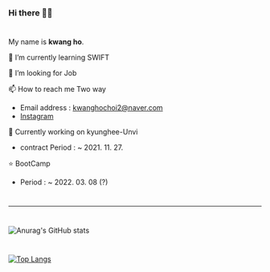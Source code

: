 ### Hi there 👋😃
#
 My name is **kwang ho**.

🌱 I’m currently learning SWIFT 

🔧 I’m looking for Job

📫 How to reach me Two way
+ Email address : <kwanghochoi2@naver.com>
+ [Instagram](https://www.instagram.com/choi_lautner_jacob/)

🔭 Currently working on kyunghee-Unvi
+ contract Period : ~ 2021. 11. 27.

⭐ BootCamp
+ Period : ~ 2022. 03. 08 (?)
#
***
#
![Anurag's GitHub stats](https://github-readme-stats.vercel.app/api?username=Lautner-kwangho&show_icons=true&theme=great-gatsby&align=center)
#
[![Top Langs](https://github-readme-stats.vercel.app/api/top-langs/?username=Lautner-kwangho&layout=compact)](https://github.com/Lautner-kwangho/github-readme-stats)
#
<!--
**Lautner-kwangho/Lautner-kwangho** is a ✨ _special_ ✨ repository because its `README.md` (this file) appears on your GitHub profile.

Here are some ideas to get you started:

- 🔭 I’m currently working on ...
- 🌱 I’m currently learning ...
- 👯 I’m looking to collaborate on ...
- 🤔 I’m looking for help with ...
- 💬 Ask me about ...
- 📫 How to reach me: ...
- 😄 Pronouns: ...
- ⚡ Fun fact: ...
-->
